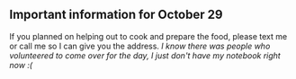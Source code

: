 ## Important information for October 29

If you planned on helping out to cook and prepare the food, please text me or call me so I can give you the address. 
_I know there was people who volunteered to come over for the day, I just don't have my notebook right now :(_


